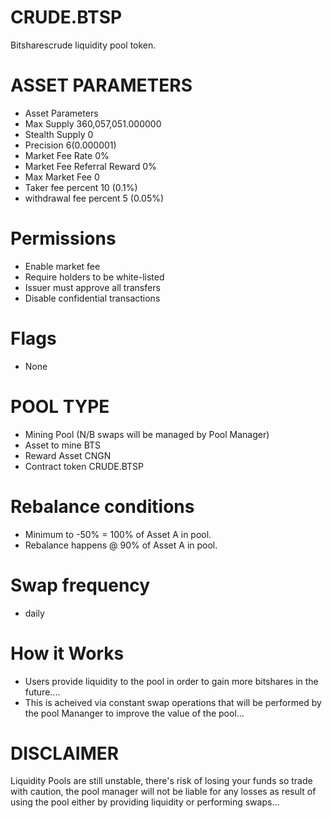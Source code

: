 # CRUDE.BTSP
Bitsharescrude liquidity pool token.

# ASSET PARAMETERS
- Asset Parameters
- Max Supply 360,057,051.000000
- Stealth Supply 0
- Precision 6(0.000001)
- Market Fee Rate 0%
- Market Fee Referral Reward 0%
- Max Market Fee 0
- Taker fee percent 10 (0.1%)
- withdrawal fee percent 5 (0.05%)

# Permissions
- Enable market fee
- Require holders to be white-listed
- Issuer must approve all transfers
- Disable confidential transactions
# Flags
- None
# POOL TYPE
- Mining Pool (N/B swaps will be managed by Pool Manager)
- Asset to mine BTS
- Reward Asset CNGN
- Contract token CRUDE.BTSP
# Rebalance conditions
- Minimum to -50% = 100% of Asset A in pool.
- Rebalance happens @ 90% of Asset A in pool.
# Swap frequency
- daily
# How it Works
- Users provide liquidity to the pool in order to gain more bitshares in the future....
- This is acheived via constant swap operations that will be performed by the pool Mananger to improve the value of the pool... 
# DISCLAIMER
Liquidity Pools are still unstable, there's risk of losing your funds so trade with caution, the pool manager will not be liable for any losses as result of using the pool either by providing liquidity or performing swaps... 
